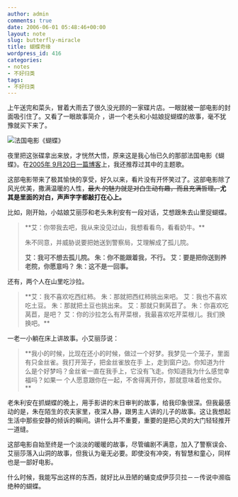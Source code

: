 ```yaml
---
author: admin
comments: true
date: 2006-06-01 05:48:46+00:00
layout: note
slug: butterfly-miracle
title: 蝴蝶奇缘
wordpress_id: 416
categories:
- notes
- 不好归类
tags:
- 不好归类
---
```


上午送完和菜头，冒着大雨去了很久没光顾的一家碟片店。一眼就被一部电影的封面吸引住了。又看了一眼故事简介  ，讲一个老头和小姑娘捉蝴蝶的故事，毫不犹豫就买下来了。

![法国电影《蝴蝶》](http://static.flickr.com/52/158610549_9b7b6218c4.jpg?v=0)

夜里把这张碟拿出来放，才恍然大悟，原来这是我心怡已久的那部法国电影《蝴蝶》。在[2005年  9月20日一篇博客](http://barbar.cn/blog/detail.asp?blog_id=2&content_id=744&cat_id=33)上，我还推荐过其中的主题歌。

这部电影带来了极其愉快的享受，好久以来，看片没有开怀笑过了。这部电影除了风光优美，撒满温暖的人性，<strike>最大  的魅力就是对白生动有趣，而且充满哲理。</strike>**尤其是里面的对白，声声字字都敲打在心上。**

比如，刚开始，小姑娘艾丽莎和老头朱利安有一段对话，艾想跟朱去山里捉蝴蝶。




<blockquote>
**艾：你带我去吧，我从来没见过山，我想看看鸟，看看奶牛。**

朱不同意，并威胁说要把她送到警察局，艾理解成了孤儿院。

**艾：我可不想去孤儿院。
朱：你不能跟着我，不行。
艾：要是把你送到养老院，你愿意吗？
朱：这不是一回事。**</blockquote>





还有，两个人在山里吃沙拉。




<blockquote>
**艾：我不喜欢吃西红柿。
朱：那就把西红柿挑出来吧。
艾：我也不喜欢吃土豆。
朱：那就把土豆也挑出来。
艾：那就只剩莴苣了。
朱：你喜欢吃莴苣，是吧？
艾：你的沙拉怎么有芹菜根，我最喜欢吃芹菜根儿。我们换换吧。**</blockquote>





一老一小躺在床上讲故事。小艾丽莎说：





<blockquote>**我小的时候，比现在还小的时候，做过一个好梦。我梦见一个笼子，里面有只金丝雀。我打开笼子，把金丝雀放在手  上，走到窗户边。你知道为什么是个好梦吗？金丝雀一直在我手上，它没有飞走。你知道我为什么感觉幸福吗？如果一  个人愿意跟你在一起，不舍得离开你，那就意味着他爱你。**
</blockquote>




老朱利安在抓蝴蝶的晚上，用手影讲的末日审判的故事，给我印象很深。但我最感动的是，朱在陌生的农夫家里，夜深人静，跟男主人讲的儿子的故事。这让我想起生活中那些安静的倾诉的瞬间。讲什么并不重要，重要的是把心灵的大门轻轻推开一道缝。

这部电影自始至终是一个淡淡的暖暖的故事，尽管编剧不满意，加入了警察误会、艾丽莎落入山洞的故事，但我认为毫无必要。即使没有冲突，有智慧和童心，同样也是一部好电影。

什么时候，我能写出这样的东西，就好比从丑陋的蛹变成伊莎贝拉－－传说中濒临绝种的蝴蝶。
